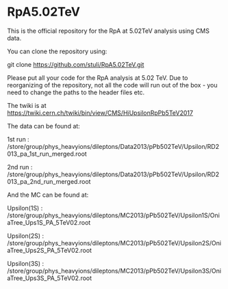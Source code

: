 # RpA5.02TeV

This is the official repository for the RpA at 5.02TeV analysis using CMS data.

You can clone the repository using:

git clone https://github.com/stuli/RpA5.02TeV.git

Please put all your code for the RpA analysis at 5.02 TeV.
Due to reorganizing of the repository, not all the code will
run out of the box - you need to change the paths to the
header files etc.

The twiki is at https://twiki.cern.ch/twiki/bin/view/CMS/HiUpsilonRpPb5TeV2017


The data can be found at:

1st run : /store/group/phys_heavyions/dileptons/Data2013/pPb502TeV/Upsilon/RD2013_pa_1st_run_merged.root

2nd run : /store/group/phys_heavyions/dileptons/Data2013/pPb502TeV/Upsilon/RD2013_pa_2nd_run_merged.root


And the MC can be found at: 

Upsilon(1S) : /store/group/phys_heavyions/dileptons/MC2013/pPb502TeV/Upsilon1S/OniaTree_Ups1S_PA_5TeV02.root

Upsilon(2S) : /store/group/phys_heavyions/dileptons/MC2013/pPb502TeV/Upsilon2S/OniaTree_Ups2S_PA_5TeV02.root

Upsilon(3S) : /store/group/phys_heavyions/dileptons/MC2013/pPb502TeV/Upsilon3S/OniaTree_Ups3S_PA_5TeV02.root

